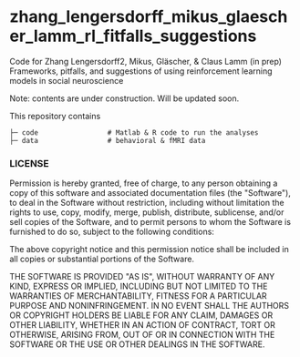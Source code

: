 # zhang_lengersdorff_mikus_glaescher_lamm_rl_fitfalls_suggestions

Code for Zhang Lengersdorff2, Mikus, Gläscher, & Claus Lamm (in prep) Frameworks, pitfalls, and suggestions of using reinforcement learning models in social neuroscience

Note: contents are under construction. Will be updated soon.

This repository contains
```
├─ code                 # Matlab & R code to run the analyses
├─ data                 # behavioral & fMRI data
```



### LICENSE

Permission is hereby granted, free of charge, to any person obtaining a copy
of this software and associated documentation files (the "Software"), to deal
in the Software without restriction, including without limitation the rights
to use, copy, modify, merge, publish, distribute, sublicense, and/or sell
copies of the Software, and to permit persons to whom the Software is
furnished to do so, subject to the following conditions:

The above copyright notice and this permission notice shall be included in all
copies or substantial portions of the Software.

THE SOFTWARE IS PROVIDED "AS IS", WITHOUT WARRANTY OF ANY KIND, EXPRESS OR
IMPLIED, INCLUDING BUT NOT LIMITED TO THE WARRANTIES OF MERCHANTABILITY,
FITNESS FOR A PARTICULAR PURPOSE AND NONINFRINGEMENT. IN NO EVENT SHALL THE
AUTHORS OR COPYRIGHT HOLDERS BE LIABLE FOR ANY CLAIM, DAMAGES OR OTHER
LIABILITY, WHETHER IN AN ACTION OF CONTRACT, TORT OR OTHERWISE, ARISING FROM,
OUT OF OR IN CONNECTION WITH THE SOFTWARE OR THE USE OR OTHER DEALINGS IN THE
SOFTWARE.